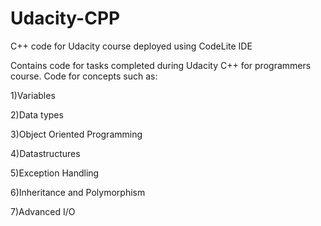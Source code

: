 # Udacity-CPP
C++ code for Udacity course deployed using CodeLite IDE

Contains code for tasks completed during Udacity C++ for programmers course.
Code for concepts such as:

1)Variables

2)Data types

3)Object Oriented Programming

4)Datastructures

5)Exception Handling

6)Inheritance and Polymorphism

7)Advanced I/O
